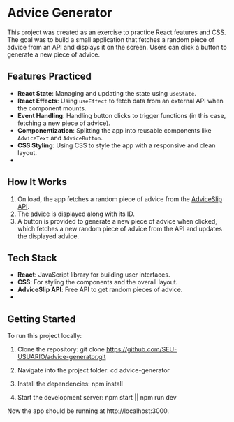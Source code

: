 # Advice Generator
This project was created as an exercise to practice React features and CSS. The goal was to build a small application that fetches a random piece of advice from an API and displays it on the screen. Users can click a button to generate a new piece of advice.

## Features Practiced
- **React State**: Managing and updating the state using `useState`.
- **React Effects**: Using `useEffect` to fetch data from an external API when the component mounts.
- **Event Handling**: Handling button clicks to trigger functions (in this case, fetching a new piece of advice).
- **Componentization**: Splitting the app into reusable components like `AdviceText` and `AdviceButton`.
- **CSS Styling**: Using CSS to style the app with a responsive and clean layout.
- 
## How It Works
1. On load, the app fetches a random piece of advice from the [AdviceSlip API](https://api.adviceslip.com/advice).
2. The advice is displayed along with its ID.
3. A button is provided to generate a new piece of advice when clicked, which fetches a new random piece of advice from the API and updates the displayed advice.

## Tech Stack
- **React**: JavaScript library for building user interfaces.
- **CSS**: For styling the components and the overall layout.
- **AdviceSlip API**: Free API to get random pieces of advice.
- 
## Getting Started
To run this project locally:
1. Clone the repository:
   git clone https://github.com/SEU-USUARIO/advice-generator.git
   
3. Navigate into the project folder:
   cd advice-generator
   
5. Install the dependencies:
   npm install
   
6. Start the development server:
   npm start || npm run dev
   
Now the app should be running at http://localhost:3000.

